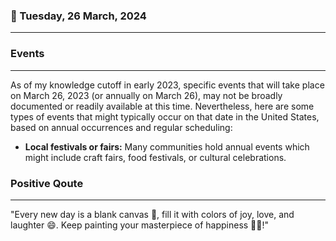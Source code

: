 ### 📅 Tuesday, 26 March, 2024
------
### Events
------
As of my knowledge cutoff in early 2023, specific events that will take place on March 26, 2023 (or annually on March 26), may not be broadly documented or readily available at this time. Nevertheless, here are some types of events that might typically occur on that date in the United States, based on annual occurrences and regular scheduling:

- **Local festivals or fairs:** Many communities hold annual events which might include craft fairs, food festivals, or cultural celebrations.

### Positive Qoute
------
"Every new day is a blank canvas 🎨, fill it with colors of joy, love, and laughter 😄. Keep painting your masterpiece of happiness 🌈✨!"
